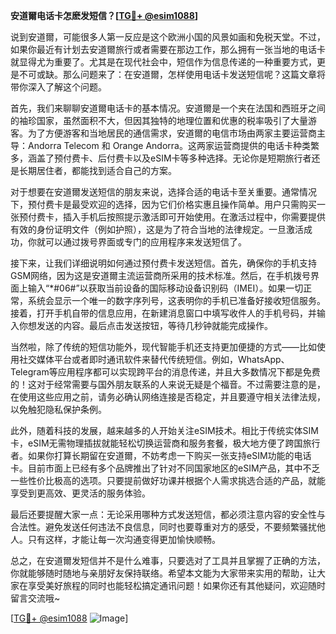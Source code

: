 **安道爾电话卡怎麽发短信？[[TG💪+ @esim1088](https://t.me/s/esim1088)]**

说到安道爾，可能很多人第一反应是这个欧洲小国的风景如画和免税天堂。不过，如果你最近有计划去安道爾旅行或者需要在那边工作，那么拥有一张当地的电话卡就显得尤为重要了。尤其是在现代社会中，短信作为信息传递的一种重要方式，更是不可或缺。那么问题来了：在安道爾，怎样使用电话卡发送短信呢？这篇文章将带你深入了解这个问题。

首先，我们来聊聊安道爾电话卡的基本情况。安道爾是一个夹在法国和西班牙之间的袖珍国家，虽然面积不大，但因其独特的地理位置和优惠的税率吸引了大量游客。为了方便游客和当地居民的通信需求，安道爾的电信市场由两家主要运营商主导：Andorra Telecom 和 Orange Andorra。这两家运营商提供的电话卡种类繁多，涵盖了预付费卡、后付费卡以及eSIM卡等多种选择。无论你是短期旅行者还是长期居住者，都能找到适合自己的方案。

对于想要在安道爾发送短信的朋友来说，选择合适的电话卡至关重要。通常情况下，预付费卡是最受欢迎的选择，因为它们价格实惠且操作简单。用户只需购买一张预付费卡，插入手机后按照提示激活即可开始使用。在激活过程中，你需要提供有效的身份证明文件（例如护照），这是为了符合当地的法律规定。一旦激活成功，你就可以通过拨号界面或专门的应用程序来发送短信了。

接下来，让我们详细说明如何通过预付费卡发送短信。首先，确保你的手机支持GSM网络，因为这是安道爾主流运营商所采用的技术标准。然后，在手机拨号界面上输入“*#06#”以获取当前设备的国际移动设备识别码（IMEI）。如果一切正常，系统会显示一个唯一的数字序列号，这表明你的手机已准备好接收短信服务。接着，打开手机自带的信息应用，在新建消息窗口中填写收件人的手机号码，并输入你想发送的内容。最后点击发送按钮，等待几秒钟就能完成操作。

当然啦，除了传统的短信功能外，现代智能手机还支持更加便捷的方式——比如使用社交媒体平台或者即时通讯软件来替代传统短信。例如，WhatsApp、Telegram等应用程序都可以实现跨平台的消息传递，并且大多数情况下都是免费的！这对于经常需要与国外朋友联系的人来说无疑是个福音。不过需要注意的是，在使用这些应用之前，请务必确认网络连接是否稳定，并且要遵守相关法律法规，以免触犯隐私保护条例。

此外，随着科技的发展，越来越多的人开始关注eSIM技术。相比于传统实体SIM卡，eSIM无需物理插拔就能轻松切换运营商和服务套餐，极大地方便了跨国旅行者。如果你打算长期留在安道爾，不妨考虑一下购买一张支持eSIM功能的电话卡。目前市面上已经有多个品牌推出了针对不同国家地区的eSIM产品，其中不乏一些性价比极高的选项。只要提前做好功课并根据个人需求挑选合适的产品，就能享受到更高效、更灵活的服务体验。

最后还要提醒大家一点：无论采用哪种方式发送短信，都必须注意内容的安全性与合法性。避免发送任何违法不良信息，同时也要尊重对方的感受，不要频繁骚扰他人。只有这样，才能让每一次沟通变得更加愉快顺畅。

总之，在安道爾发短信并不是什么难事，只要选对了工具并且掌握了正确的方法，你就能够随时随地与亲朋好友保持联络。希望本文能为大家带来实用的帮助，让大家在享受美好旅程的同时也能轻松搞定通讯问题！如果你还有其他疑问，欢迎随时留言交流哦~

[[TG💪+ @esim1088](https://t.me/s/esim1088) ![Image](https://i.postimg.cc/4NQfJmqS/Snipaste-2025-05-13-00-14-12.png)]